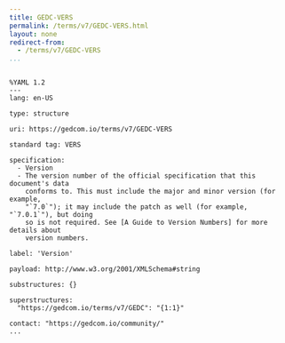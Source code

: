 ```yaml
---
title: GEDC-VERS
permalink: /terms/v7/GEDC-VERS.html
layout: none
redirect-from:
  - /terms/v7/GEDC-VERS
...
```


```

%YAML 1.2
---
lang: en-US

type: structure

uri: https://gedcom.io/terms/v7/GEDC-VERS

standard tag: VERS

specification:
  - Version
  - The version number of the official specification that this document's data
    conforms to. This must include the major and minor version (for example,
    "`7.0`"); it may include the patch as well (for example, "`7.0.1`"), but doing
    so is not required. See [A Guide to Version Numbers] for more details about
    version numbers.

label: 'Version'

payload: http://www.w3.org/2001/XMLSchema#string

substructures: {}

superstructures:
  "https://gedcom.io/terms/v7/GEDC": "{1:1}"

contact: "https://gedcom.io/community/"
...

```

